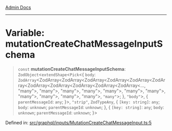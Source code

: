 [Admin Docs](/)

***

# Variable: mutationCreateChatMessageInputSchema

> `const` **mutationCreateChatMessageInputSchema**: `ZodObject`\<`extendShape`\<`Pick`\<\{ `body`: `ZodArray`\<ZodArray\<ZodArray\<ZodArray\<ZodArray\<ZodArray\<ZodArray\<ZodArray\<ZodArray\<ZodArray\<ZodArray\<ZodArray\<..., "many"\>, "many"\>, "many"\>, "many"\>, "many"\>, "many"\>, "many"\>, "many"\>, "many"\>, "many"\>, "many"\>, `"many"`\>; \}, `"body"`\>, \{ `parentMessageId`: `any`; \}\>, `"strip"`, `ZodTypeAny`, \{ `[key: string]`: `any`;  `body`: `unknown`; `parentMessageId`: `unknown`; \}, \{ `[key: string]`: `any`;  `body`: `unknown`; `parentMessageId`: `unknown`; \}\>

Defined in: [src/graphql/inputs/MutationCreateChatMessageInput.ts:5](https://github.com/PratapRathi/talawa-api/blob/8c6154f4daaa502448d207545feda14b4d146e99/src/graphql/inputs/MutationCreateChatMessageInput.ts#L5)
